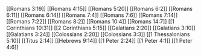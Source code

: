 [[Romans 3:19]]
[[Romans 4:15]]
[[Romans 5:20]]
[[Romans 6:2]]
[[Romans 6:11]]
[[Romans 6:14]]
[[Romans 7:4]]
[[Romans 7:6]]
[[Romans 7:14]]
[[Romans 7:22]]
[[Romans 8:2]]
[[Romans 10:4]]
[[Romans 14:7]]
[[1 Corinthians 10:31]]
[[2 Corinthians 5:15]]
[[Galatians 2:20]]
[[Galatians 3:10]]
[[Galatians 3:24]]
[[Colossians 2:20]]
[[Colossians 3:3]]
[[1 Thessalonians 5:10]]
[[Titus 2:14]]
[[Hebrews 9:14]]
[[1 Peter 2:24]]
[[1 Peter 4:1]]
[[1 Peter 4:6]]
